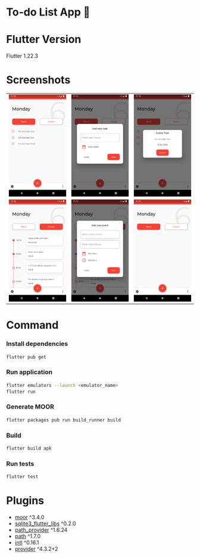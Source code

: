 # To-do List App 👋

# Flutter Version
Flutter 1.22.3

# Screenshots

||||
|--|--|--|
| ![tasklist](./docs/task_lists.png) | ![add_task](./docs/add_task.png) |![delete_task](./docs/delete_task.png) |
| ![eventlist](./docs/event_list.png) | ![add_event](./docs/add_event.png) |![delete_event](./docs/empty_task_list.png) |

# Command
### Install dependencies

```sh
flutter pub get
```

### Run application

```sh
flutter emulators --launch <emulator_name>
flutter run
```

### Generate MOOR

```sh
flutter packages pub run build_runner build
```

### Build

```sh
flutter build apk
```

### Run tests

```sh
flutter test
```

# Plugins

- [moor](https://pub.dev/packages/moor) ^3.4.0
- [sqlite3_flutter_libs](https://pub.dev/packages/sqlite3_flutter_libs) ^0.2.0
- [path_provider](https://pub.dev/packages/path_provider) ^1.6.24
- [path](https://pub.dev/packages/path) ^1.7.0
- [intl](https://pub.dev/packages/intl) ^0.16.1
- [provider](https://pub.dev/packages/provider) ^4.3.2+2
